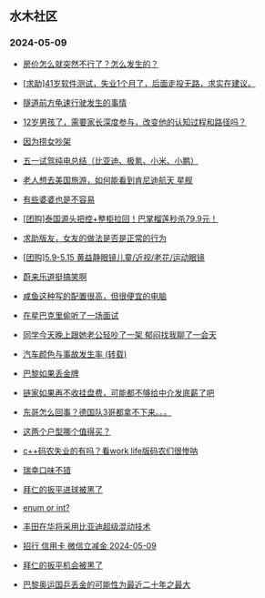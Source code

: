 ## 水木社区 
### 2024-05-09

+ [房价怎么就突然不行了？怎么发生的？](https://www.mysmth.net/nForum/article/OurEstate/2965661)

+ [[求助]41岁软件测试，失业1个月了，后面走投无路，求实在建议。](https://www.mysmth.net/nForum/article/WorkingLife/39644)

+ [隧道前方龟速行驶发生的事情](https://www.mysmth.net/nForum/article/AutoWorld/1944826091)

+ [12岁男孩了，需要家长深度参与，改变他的认知过程和路径吗？](https://www.mysmth.net/nForum/article/PreUnivEdu/162518)

+ [因为捞女吵架](https://www.mysmth.net/nForum/article/Divorce/2076535)

+ [五一试驾纯电总结（比亚迪、极氪、小米、小鹏）](https://www.mysmth.net/nForum/article/GreenAuto/1567348)

+ [老人想去美国旅游，如何能看到肯尼迪航天 星舰](https://www.mysmth.net/nForum/article/Travel/992587)

+ [有些婆婆也是不容易](https://www.mysmth.net/nForum/article/FamilyLife/1766688248)

+ [[团购]泰国源头把控+整柜拉回！巴掌榴莲秒杀79.9元！](https://www.mysmth.net/nForum/article/ADAgent_TG/1321036)

+ [求助版友，女友的做法是否是正常的行为](https://www.mysmth.net/nForum/article/Love/6293815)

+ [[团购]5.9-5.15 黄益静眼镜儿童/近视/老花/运动眼镜](https://www.mysmth.net/nForum/article/ADAgent_TG/1321099)

+ [蔚来乐道挺搞笑啊](https://www.mysmth.net/nForum/article/GreenAuto/1570275)

+ [咸鱼这种写的配置很高，但很便宜的电脑](https://www.mysmth.net/nForum/article/SecondComputer/2306577)

+ [在星巴克里偷听了一场面试](https://www.mysmth.net/nForum/article/WorkingLife/40755)

+ [同学今天晚上跟她老公轻吵了一架 郁闷找我聊了一会天](https://www.mysmth.net/nForum/article/FamilyLife/1766689334)

+ [汽车颜色与事故发生率 (转载)](https://www.mysmth.net/nForum/article/AutoWorld/1944827321)

+ [巴黎如果丢金牌](https://www.mysmth.net/nForum/article/Pingpang/2835)

+ [链家如果再不收挂盘费，可能都不够给中介发底薪了吧](https://www.mysmth.net/nForum/article/OurEstate/2966853)

+ [东哥怎么回事？德国队3哥都拿不下来。。。](https://www.mysmth.net/nForum/article/Pingpang/2925)

+ [这两个户型哪个值得买？](https://www.mysmth.net/nForum/article/OurEstate/2966941)

+ [c++码农失业的有吗？看work life版码农们很惨呐](https://www.mysmth.net/nForum/article/CPlusPlus/429208)

+ [瑞幸口味不错](https://www.mysmth.net/nForum/article/Coffee/49628)

+ [拜仁的扳平进球被黑了](https://www.mysmth.net/nForum/article/WorldSoccer/18083795)

+ [enum or int?](https://www.mysmth.net/nForum/article/Programming/214756)

+ [丰田在华将采用比亚迪超级混动技术](https://www.mysmth.net/nForum/article/GreenAuto/1570425)

+ [招行 信用卡 微信立减金 2024-05-09](https://www.mysmth.net/nForum/article/CouponsLife/4486393)

+ [拜仁的扳平机会被黑了](https://www.mysmth.net/nForum/article/WorldSoccer/18083795)

+ [巴黎奥运国乒丢金的可能性为最近二十年之最大](https://www.mysmth.net/nForum/article/Pingpang/3015)

